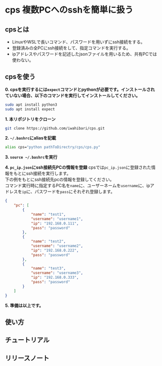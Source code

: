 # cps 複数PCへのsshを簡単に扱う

## cpsとは
- LinuxやWSLで長いコマンド、パスワードを用いずにssh接続をする。
- 登録済みの全PCにssh接続をして、指定コマンドを実行する。
- ipアドレスやパスワードを記述したjsonファイルを用いるため、共有PCでは使わない。

## cpsを使う

**0. cpsを実行するには`expect`コマンドとpythonが必要です。インストールされていない場合、以下のコマンドを実行してインストールしてください。**
```sh
sudo apt install python3
sudo apt install expect
```

**1. 本リポジトリをクローン**
```sh
git clone https://github.com/iwahibari/cps.git
```

**2. `~/.bashrc`にaliasを記載**
```sh
alias cps="python pathToDirectry/cps/cps.py"
```

**3. `source ~/.bashrc`を実行**

**4. `pc_ip.json`にssh接続先PCの情報を登録**
    cpsでは`pc_ip.json`に登録された情報をもとにssh接続を実行します。  
    下の例をもとにssh接続先pcの情報を登録してください。  
    コマンド実行時に指定するPC名を`name`に、ユーザーネームを`username`に、ipアドレスを`ip`に、パスワードを`pass`にそれぞれ登録します。  
```json
{
	"pc": [
		{
			"name": "test1",
			"username": "username1",
			"ip": "192.168.0.111",
			"pass": "password"
		},
		{
			"name": "test2",
			"username": "username2",
			"ip": "192.168.0.222",
			"pass": "password"
		},
		{
			"name": "test3",
			"username": "username3",
			"ip": "192.168.0.333",
			"pass": "password"
		}
	]
}
```

**5. 準備は以上です。**

## 使い方



## チュートリアル


## リリースノート

